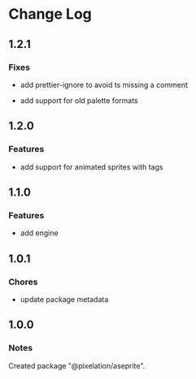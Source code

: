 # Change Log

## 1.2.1

### Fixes

- add prettier-ignore to avoid ts missing a comment

- add support for old palette formats

## 1.2.0

### Features

- add support for animated sprites with tags

## 1.1.0

### Features

- add engine

## 1.0.1

### Chores

- update package metadata

## 1.0.0

### Notes

Created package "@pixelation/aseprite".

